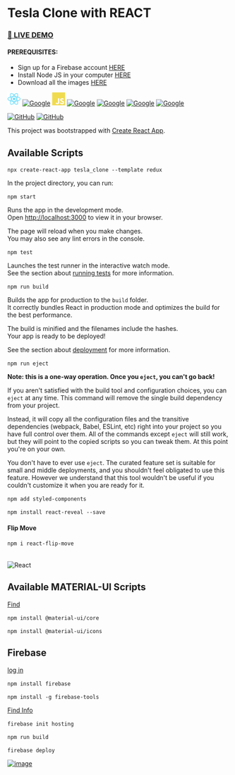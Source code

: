  # Tesla Clone with REACT  
    
###  <a href="https://tesla-clone-ae3e4.firebaseapp.com" target="_blank">🔴 LIVE DEMO</a> 
  
#### PREREQUISITES: 
- Sign up for a Firebase account <a href='https://firebase.google.com'>HERE</a>  
- Install Node JS in your computer <a href='https://nodejs.org/en/'>HERE</a>
- Download all the images <a href='https://drive.google.com/drive/folders/1mJCPqriRujf7Lf43R3YP1A9h9qbAYBYa?usp=sharing'>HERE</a>
 
<a href="#facebook"><img src="https://raw.githubusercontent.com/devicons/devicon/master/icons/react/react-original.svg" alt="Facebook" width="30" height="30" /></a>
<a href="#google"><img src="https://user-images.githubusercontent.com/99184393/180459460-36cf25b6-8654-4795-8e0c-1b2e9a8a2070.png" alt="Google" width="30" height="30" /></a>
<a href="#instagram"><img src="https://raw.githubusercontent.com/devicons/devicon/master/icons/javascript/javascript-plain.svg" alt="Instagram" width="30" height="30" /></a>
<a href="#google"><img src="https://user-images.githubusercontent.com/99184393/177784603-d69e9d02-721a-4bce-b9b3-949165d2edeb.png" alt="Google" width="30" height="30" /></a>
<a href="#google"><img src="https://raw.githubusercontent.com/atulmy/oauth/master/web/public/images/social/google.svg" alt="Google" width="30" height="30" /></a>
<a href="#google"><img src="https://user-images.githubusercontent.com/99184393/180461713-76c02155-35f5-497e-b3a3-364fec13da39.png" alt="Google" width="30" height="30" /></a>
<a href="#google"><img src="https://user-images.githubusercontent.com/99184393/180462270-ea4a249c-627c-4479-9431-5c3fd25454c4.png" alt="Google" width="30" height="30" /></a>

<a href="#github"><img src="https://raw.githubusercontent.com/atulmy/oauth/master/web/public/images/tech/github.svg" alt="GitHub" width="30" height="30" /></a>
<a href="#github"><img src="https://drive.google.com/uc?export=download&id=1iz_mokp2bqP1G6YEsNVDu5a0FzM7SG1s" alt="GitHub" width="30" height="30" /></a>


This project was bootstrapped with [Create React App](https://github.com/facebook/create-react-app).

## Available Scripts

```
npx create-react-app tesla_clone --template redux
```

In the project directory, you can run:
```
npm start
```

Runs the app in the development mode.\
Open [http://localhost:3000](http://localhost:3000) to view it in your browser.

The page will reload when you make changes.\
You may also see any lint errors in the console.
```
npm test
```

Launches the test runner in the interactive watch mode.\
See the section about [running tests](https://facebook.github.io/create-react-app/docs/running-tests) for more information.
```
npm run build
```

Builds the app for production to the `build` folder.\
It correctly bundles React in production mode and optimizes the build for the best performance.

The build is minified and the filenames include the hashes.\
Your app is ready to be deployed!

See the section about [deployment](https://facebook.github.io/create-react-app/docs/deployment) for more information.
```
npm run eject
```

**Note: this is a one-way operation. Once you `eject`, you can't go back!**

If you aren't satisfied with the build tool and configuration choices, you can `eject` at any time. This command will remove the single build dependency from your project.

Instead, it will copy all the configuration files and the transitive dependencies (webpack, Babel, ESLint, etc) right into your project so you have full control over them. All of the commands except `eject` will still work, but they will point to the copied scripts so you can tweak them. At this point you're on your own.

You don't have to ever use `eject`. The curated feature set is suitable for small and middle deployments, and you shouldn't feel obligated to use this feature. However we understand that this tool wouldn't be useful if you couldn't customize it when you are ready for it.

```
npm add styled-components
```
```
npm install react-reveal --save
```

#### Flip Move
```
npm i react-flip-move   
```
<div style="display: inline_block"><br>
    <img align="center" alt="React" height="150"  src="https://reactjsexample.com/content/images/2020/10/simpleshuffle.gif">
 </div>

## Available MATERIAL-UI Scripts
<a href="https://v4.mui.com/">Find</a>

```
npm install @material-ui/core
```
```
npm install @material-ui/icons
```
## Firebase
<a href="https://firebase.google.com/?gclid=CjwKCAjwwdWVBhA4EiwAjcYJEJgGMjrNU4-3-B_y4t75X_98NqlIFJH0-iyVB-5GPQvLm-kihLaerhoCZNYQAvD_BwE&gclsrc=aw.ds">log in</a>
```
npm install firebase
```
```
npm install -g firebase-tools
```
<a href="https://dev.to/farazamiruddin/react-firebase-add-firebase-to-a-react-app-4nc9">Find Info</a>
```
firebase init hosting
```
```
npm run build
```
```
firebase deploy
```

<a href="https://tesla-clone-ae3e4.firebaseapp.com" target="_blank">![image](https://user-images.githubusercontent.com/99184393/181190755-90b1f86c-1b12-495b-86ed-f39e2fd9b434.png)</a>
